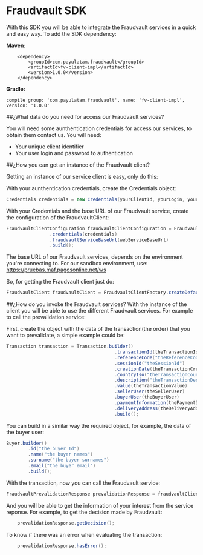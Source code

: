 # Fraudvault SDK #

With this SDK you will be able to integrate the Fraudvault services in a quick and easy way. To add the SDK dependency:

**Maven:**

````
	<dependency>
  		<groupId>com.payulatam.fraudvault</groupId>
  		<artifactId>fv-client-impl</artifactId>
  		<version>1.0.0</version>
  	</dependency>
````

**Gradle:**

````
compile group: 'com.payulatam.fraudvault', name: 'fv-client-impl', version: '1.0.0'
````

##¿What data do you need for access our Fraudvault services?

You will need some aunthentication credentials for access our services, to obtain them contact us. You will need:
+ Your unique client identifier
+ Your user login and password to authentication

##¿How you can get an instance of the Fraudvault client?

Getting an instance of our service client is easy, only do this:

With your aunthentication credentials, create the Credentials object:
```java
Credentials credentials = new Credentials(yourClientId, yourLogin, yourPassword);
```

With your Credentials and the base URL of our Fraudvault service, create the configuration of the FraudvaultClient:
```java
FraudvaultClientConfiguration fraudvaultClientConfiguration = FraudvaultClientConfiguration.builder()
				.credentials(credentials)
				.fraudvaultServiceBaseUrl(webServiceBaseUrl)
				.build();
```
The base URL of our Fraudvault services, depends on the environment you're connecting to. For our sandbox environment, use: https://pruebas.maf.pagosonline.net/ws

So, for getting the Fraudvault client just do:
```java
FraudvaultClient fraudvaultClient = FraudvaultClientFactory.createDefaultFraudvaultClient(fraudvaultClientConfiguration);
```
##¿How do you invoke the Fraudvault services?
With the instance of the client you will be able to use the different Fraudvault services. For example to call the prevalidation service:

First, create the object with the data of the transaction(the order) that you want to prevalidate, a simple example could be:
```java
Transaction transaction = Transaction.builder()
										.transactionId(theTransactionId)
										.referenceCode("theReferenceCode")
										.sessionId("theSessionId")
										.creationDate(theTransactionCreationDate)
										.countryIso("theTransactionCountryIsoCode")
										.description("theTransactionDescription")
										.value(theTransactionValue)
										.sellerUser(theSellerUser)
										.buyerUser(theBuyerUser)
										.paymentInformation(thePaymentData)
										.deliveryAddress(theDeliveryAddress)
										.build();
```
You can build in a similar way the required object, for example, the data of the buyer user:
```java
Buyer.builder()
		.id("the buyer Id")
		.name("the buyer names")
		.surname("the buyer surnames")
		.email("the buyer email")
		.build();
```		
With the transaction, now you can call the Fraudvault service:
```java
FraudvaultPrevalidationResponse prevalidationResponse = fraudvaultClient.prevalidate(transaction);
```
And you will be able to get the information of your interest from the service reponse. For example, to get the decision made by Fraudvault:
```java
	prevalidationResponse.getDecision();
```
To know if there was an error when evaluating the transaction:
```java
	prevalidationResponse.hasError();
```

